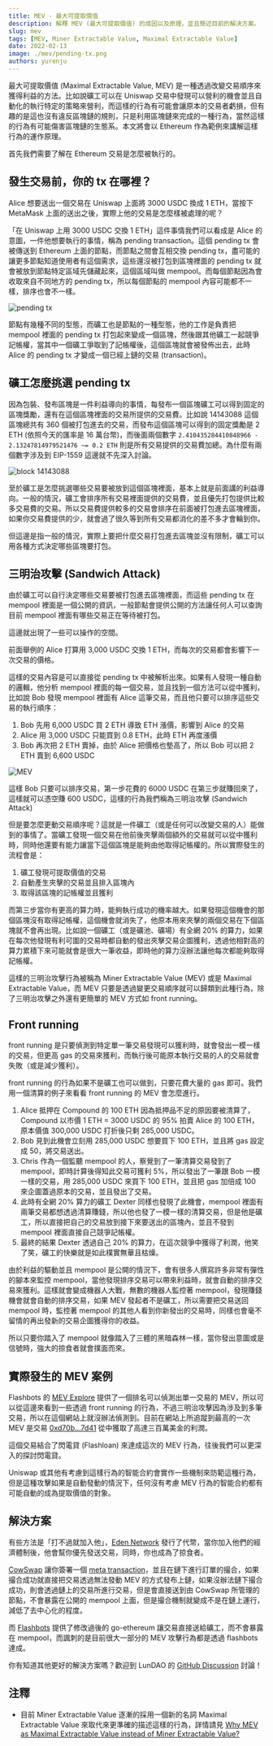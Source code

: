 ```yaml
---
title: MEV - 最大可提取價值
description: 解釋 MEV (最大可提取價值) 的成因以及原理，並且簡述目前的解決方案。
slug: mev
tags: [MEV, Miner Extractable Value, Maximal Extractable Value]
date: 2022-02-13
image: ./mev/pending-tx.png
authors: yurenju
---
```


最大可提取價值 (Maximal Extractable Value, MEV) 是一種透過改變交易順序來獲得利益的方法。比如說礦工可以在 Uniswap 交易中發現可以營利的機會並且自動化的執行特定的策略來營利，而這樣的行為有可能會讓原本的交易者虧損，但有趣的是這也沒有違反區塊鏈的規則，只是利用區塊鏈來完成的一種行為，當然這樣的行為有可能傷害區塊鏈的生態系。本文將會以 Ethereum 作為範例來講解這樣行為的運作原理。

<!--truncate-->

首先我們需要了解在 Ethereum 交易是怎麼被執行的。

## 發生交易前，你的 tx 在哪裡？
Alice 想要送出一個交易在 Uniswap 上面將 3000 USDC 換成 1 ETH，當按下 MetaMask 上面的送出之後，實際上他的交易是怎麼樣被處理的呢？

「在 Uniswap 上用 3000 USDC 交換 1 ETH」這件事情我們可以看成是 Alice 的意圖，一件他想要執行的事情，稱為 pending transaction。這個 pending tx 會被傳送到 Ethereum 上面的節點，而節點之間會互相交換 pending tx，盡可能的讓更多節點知道使用者有這個需求，這些還沒被打包到區塊裡面的 pending tx 就會被放到節點特定區域先儲藏起來，這個區域叫做 mempool。而每個節點因為會收取來自不同地方的 pending tx，所以每個節點的 mempool 內容可能都不一樣，排序也會不一樣。

![pending tx](mev/pending-tx.png)

節點有幾種不同的型態，而礦工也是節點的一種型態，他的工作是負責把 mempool 裡面的 pending tx 打包起來變成一個區塊，然後跟其他礦工一起競爭記帳權，當其中一個礦工爭取到了記帳權後，這個區塊就會被發佈出去，此時 Alice 的 pending tx 才變成一個已經上鏈的交易 (transaction)。

## 礦工怎麼挑選 pending tx
因為包裝、發布區塊是一件利益導向的事情，每發布一個區塊礦工可以得到固定的區塊獎勵，還有在這個區塊裡面的交易所提供的交易費。比如說 14143088 這個區塊總共有 360 個被打包進去的交易，而發布這個區塊可以得到的固定獎勵是 2 ETH (依照今天的匯率是 16 萬台幣)，而後面兩個數字 `2.410435284410848966 - 2.13247814979521476 ~= 0.2 ETH` 則是所有交易提供的交易費加總。為什麼有兩個數字涉及到 EIP-1559 這邊就不先深入討論。

![block 14143088](./mev/block-14143088.png)

至於礦工是怎麼挑選哪些交易要被放到這個區塊裡面，基本上就是前面講的利益導向。一般的情況，礦工會排序所有交易裡面提供的交易費，並且優先打包提供比較多交易費的交易。所以交易費提供較多的交易會排序在前面被打包進去區塊裡面，如果你交易費提供的少，就會過了很久等到所有交易都消化的差不多才會輪到你。

但這邊是指一般的情況，實際上要把什麼交易打包進去區塊並沒有限制，礦工可以用各種方式決定哪些區塊要打包。

## 三明治攻擊 (Sandwich Attack)
由於礦工可以自行決定哪些交易要被打包進去區塊裡面，而這些 pending tx 在 mempool 裡面是一個公開的資訊，一般節點會提供公開的方法讓任何人可以查詢目前 mempool 裡面有哪些交易正在等待被打包。

這邊就出現了一些可以操作的空間。

前面舉例的 Alice 打算用 3,000 USDC 交換 1 ETH，而每次的交易都會影響下一次交易的價格。

這樣的交易內容是可以直接從 pending tx 中被解析出來。如果有人發現一種自動的邏輯，他分析 mempool 裡面的每一個交易，並且找到一個方法可以從中獲利，比如說 Bob 發現 mempool 裡面有 Alice 這筆交易，而且他只要可以排序這些交易的執行順序：
1. Bob 先用 6,000 USDC 買 2 ETH 導致 ETH 漲價，影響到 Alice 的交易
2. Alice 用 3,000 USDC 只能買到 0.8 ETH，此時 ETH 再度漲價
3. Bob 再次把 2 ETH 賣掉，由於 Alice 把價格也墊高了，所以 Bob 可以把 2 ETH 賣到 6,600 USDC

![MEV](./mev/mev.png)

這樣 Bob 只要可以排序交易，第一步花費的 6000 USDC 在第三步就賺回來了，這樣就可以憑空賺 600 USDC，這樣的行為我們稱為三明治攻擊 (Sandwich Attack)

但是要怎麼更動交易順序呢？這就是一件礦工（或是任何可以改變交易的人）能做到的事情了。當礦工發現一個交易在他前後夾擊兩個額外的交易就可以從中獲利時，同時他還要有能力讓當下這個區塊是能夠由他取得記帳權的。所以實際發生的流程會是：

1. 礦工發現可提取價值的交易
2. 自動產生夾擊的交易並且排入區塊內
3. 取得該區塊的記帳權並且獲利

而第三步當你有更高的算力時，能夠執行成功的機率越大。如果發現這個機會的那個區塊沒有取得記帳權，這個機會就消失了，他原本用來夾擊的兩個交易在下個區塊就不會再出現。比如說一個礦工（或是礦池、礦場）有全網 20% 的算力，如果在每次他發現有利可圖的交易時都自動的發出夾擊交易企圖獲利，透過他相對高的算力累積下來可能就會是很大一筆收益，即時他的算力沒辦法讓他每次都能夠取得記帳權。

這樣的三明治攻擊行為被稱為 Miner Extractable Value (MEV) 或是 Maximal Extractable Value，而 MEV 只要是透過變更交易順序就可以歸類到此種行為，除了三明治攻擊之外還有更簡單的 MEV 方式如 front running。

## Front running
front running 是只要偵測到特定單一筆交易發現可以獲利時，就會發出一模一樣的交易，但更高 gas 的交易來獲利，而執行後可能原本執行交易的人的交易就會失敗（或是減少獲利）。

front running 的行為如果不是礦工也可以做到，只要花費大量的 gas 即可。我們用一個清算的例子來看看 front running 的 MEV 會怎麼進行。

1. Alice 抵押在 Compound 的 100 ETH 因為抵押品不足的原因要被清算了，Compound 以市價 1 ETH = 3000 USDC 的 95% 拍賣 Alice 的 100 ETH，原本價值 300,000 USDC 打折後只剩 285,000 USDC。
2. Bob 見到此機會立刻用 285,000 USDC 想要買下 100 ETH，並且將 gas 設定成 50，將交易送出。
3. Chris 作為一個監聽 mempool 的人，察覺到了一筆清算交易發到了 mempool，即時計算後得知此交易可獲利 5%，所以發出了一筆跟 Bob 一模一樣的交易，用 285,000 USDC 來買下 100 ETH，並且把 gas 加倍成 100 來企圖蓋過原本的交易，並且發出了交易。
4. 此時有全網 20% 算力的礦工 Dexter 同樣也發現了此機會，mempool 裡面有兩筆交易都想透過清算賺錢，所以他也發了一模一樣的清算交易，但是他是礦工，所以直接把自己的交易放到接下來要送出的區塊內，並且不發到 mempool 裡面直接自己競爭記帳權。
5. 最終的結果 Dexter 透過自己 20% 的算力，在這次競爭中獲得了利潤，他笑了笑，礦工的快樂就是如此樸實無華且枯燥。

由於利益的驅動並且 mempool 是公開的情況下，會有很多人撰寫許多非常有彈性的腳本來監控 mempool，當他發現排序交易可以帶來利益時，就會自動的排序交易來獲利。這樣就會變成機器人大戰，無數的機器人監控著 mempool，發現賺錢機會就會自動的排序交易，如果 MEV 發起者不是礦工，所以需要把交易送回 mempool 時，監控著 mempool 的其他人看到你新發出的交易時，同樣也會毫不留情的再出發新的交易企圖獲得你的收益。

所以只要你踏入了 mempool 就像踏入了三體的黑暗森林一樣，當你發出意圖或是信號時，強大的掠食者就會撲面而來。

## 實際發生的 MEV 案例

Flashbots 的 [MEV Explore][6] 提供了一個排名可以偵測出單一交易的 MEV，所以可以從這邊來看到一些透過 front running 的行為，不過三明治攻擊因為涉及到多筆交易，所以在這個網站上就沒辦法偵測到。目前在網站上所追蹤到最高的一次 MEV 是交易 [0xd70b...7d41][8] 從中獲取了高達三百萬美金的利潤。

這個交易結合了閃電貸 (Flashloan) 來達成這次的 MEV 行為，往後我們可以更深入的探討閃電貸。

Uniswap 或其他有考慮到這樣行為的智能合約會實作一些機制來防範這種行為，但是這種攻擊如果是自動發動的情況下，任何沒有考慮 MEV 行為的智能合約都有可能自動的成為提取價值的對象。

## 解決方案
有些方法是「打不過就加入他」，[Eden Network][1] 發行了代幣，當你加入他們的經濟體制後，他會幫你優先發送交易，同時，你也成為了掠食者。

[CowSwap][3] 讓你簽署一個 [meta transaction][2]，並且在鏈下進行訂單的撮合，如果撮合成功就直接把交易透過無法發動 MEV 的方式發布上鏈，如果沒辦法鏈下撮合成功，則會透過鏈上的交易所進行交易，但是會直接送到由 CowSwap 所管理的節點，不會暴露在公開的 mempool 上面，但是撮合機制就變成不是在鏈上運行，減低了去中心化的程度。

而 [Flashbots][4] 提供了修改過後的 go-ethereum 讓交易直接送給礦工，而不會暴露在 mempool，而諷刺的是目前很大一部分的 MEV 攻擊行為都是透過 flashbots 達成。

你有知道其他更好的解決方案嗎？歡迎到 LunDAO 的 [GitHub Discussion][5] 討論！

## 注釋
- 目前 Miner Extractable Value 逐漸的採用一個新的名詞 Maximal Extractable Value 來取代來更準確的描述這樣的行為，詳情請見 [Why MEV as Maximal Extractable Value instead of Miner Extractable Value?][7] 

[1]: https://www.edennetwork.io/
[2]: https://yurenju.medium.com/perp-meta-tx-e53cfb65367
[3]: https://cowswap.exchange/
[4]: https://ethereum.org/en/developers/docs/mev/#mev-extraction-flashbots
[5]: https://github.com/lun-dao/LunDAO/discussions/76
[6]: https://explore.flashbots.net/leaderboard
[7]: https://explore.flashbots.net/faq
[8]: https://etherscan.io/tx/0xd70b42daec5bb9ac6e5df3d25d309f186db50df701f667e1f20b22448ea27d41